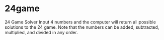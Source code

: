 # 24game
24 Game Solver 
Input 4 numbers and the computer will return all possible solutions to the 24 game. Note that the numbers can be added, subtracted, multiplied, and divided in any order. 
